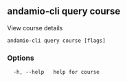 ## andamio-cli query course

View course details

```
andamio-cli query course [flags]
```

### Options

```
  -h, --help   help for course
```

